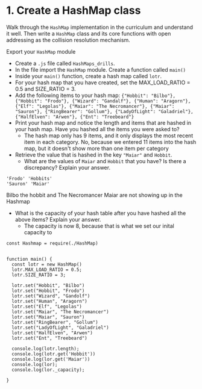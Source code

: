 # 1. Create a HashMap class

Walk through the ```HashMap``` implementation in the curriculum and understand it well. Then write a ```HashMap``` class and its core functions with open addressing as the collision resolution mechanism.

Export your ```HashMap``` module
- Create a ```.js``` file called ```HashMaps_drills```. 
- In the file import the ```HashMap``` module. Create a function called ```main()```
- Inside your ```main()``` function, create a hash map called ```lotr```.
- For your hash map that you have created, set the MAX_LOAD_RATIO = 0.5 and SIZE_RATIO = 3.
- Add the following items to your hash map: ```{"Hobbit": "Bilbo"}, {"Hobbit": "Frodo"}, {"Wizard": "Gandalf"}, {"Human": "Aragorn"}, {"Elf": "Legolas"}, {"Maiar": "The Necromancer"}, {"Maiar": "Sauron"}, {"RingBearer": "Gollum"}, {"LadyOfLight": "Galadriel"}, {"HalfElven": "Arwen"}, {"Ent": "Treebeard"}```
- Print your hash map and notice the length and items that are hashed in your hash map. Have you hashed all the items you were asked to?
  - The hash map only has 9 items, and it only displays the most recent item in each category. No, because we entered 11 items into the hash map, but it doesn't show more than one item per category
- Retrieve the value that is hashed in the key ```"Maiar"``` and ```Hobbit```.
  - What are the values of ```Maiar``` and ```Hobbit``` that you have? Is there a discrepancy? Explain your answer.
```
'Frodo' 'Hobbits'
'Sauron' 'Maiar'
```
Bilbo the hobbit and The Necromancer Maiar are not showing up in the Hashmap

- What is the capacity of your hash table after you have hashed all the above items? Explain your answer.
  - The capacity is now 8, because that is what we set our inital capacity to

````
const Hashmap = require(./HashMap)


function main() {
  const lotr = new HashMap() 
  lotr.MAX_LOAD_RATIO = 0.5;
  lotr.SIZE_RATIO = 3;
  
  lotr.set("Hobbit", "Bilbo") 
  lotr.set("Hobbit", "Frodo")
  lotr.set("Wizard", "Gandolf") 
  lotr.set("Human", "Aragorn")
  lotr.set("Elf", "Legolas")
  lotr.set("Maiar", "The Necromancer") 
  lotr.set("Maiar", "Sauron")
  lotr.set("RingBearer", "Gollum")
  lotr.set("LadyOfLight", "Galadriel")
  lotr.set("HalfElven", "Arwen")
  lotr.set("Ent", "Treebeard")
  
  console.log(lotr.length);
  console.log(lotr.get('Hobbit'))
  console.log(lor.get('Maiar'))
  console.log(lor);
  console.log(lor._capacity);

}

````
